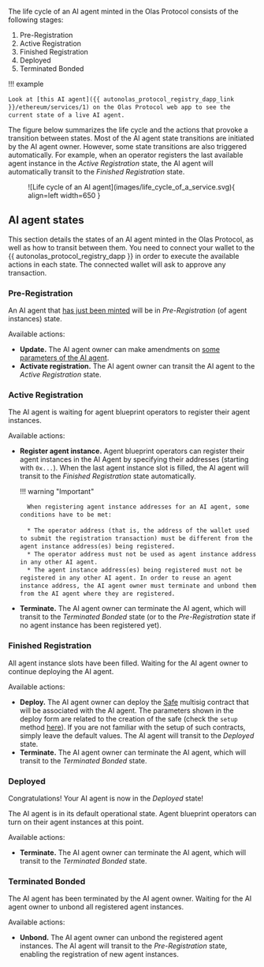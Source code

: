 The life cycle of an AI agent minted in the Olas Protocol consists of the following stages:

1. Pre-Registration
2. Active Registration
3. Finished Registration
4. Deployed
5. Terminated Bonded

!!! example

    Look at [this AI agent]({{ autonolas_protocol_registry_dapp_link }}/ethereum/services/1) on the Olas Protocol web app to see the current state of a live AI agent.

The figure below summarizes the life cycle and the actions that provoke a transition between states. Most of the AI agent state transitions are initiated by the AI agent owner. However, some state transitions are also triggered automatically. For example, when an operator registers the last available agent instance in the _Active Registration_ state, the AI agent will automatically transit to the _Finished Registration_ state.

<figure markdown>
![Life cycle of an AI agent](images/life_cycle_of_a_service.svg){ align=left width=650 }
</figure>

## AI agent states

This section details the states of an AI agent minted in the Olas Protocol, as well as how to transit between them. You need to connect your wallet to the {{ autonolas_protocol_registry_dapp }} in order to execute the available actions in each state. The connected wallet will ask to approve any transaction.

### Pre-Registration

An AI agent that [has just been minted](./mint_packages_nfts.md#mint-an-ai-agent) will be in _Pre-Registration_ (of agent instances) state.

Available actions:

* **Update.** The AI agent owner can make amendments on [some parameters of the AI agent](./mint_packages_nfts.md#mint-an-ai-agent).
* **Activate registration.** The AI agent owner can transit the AI agent to the _Active Registration_ state.

### Active Registration

The AI agent is waiting for agent blueprint operators to register their agent instances.

Available actions:

* **Register agent instance.** Agent blueprint operators can register their agent instances in the AI Agent by specifying their addresses (starting with `0x...`). When the last agent instance slot is filled, the AI agent will transit to the _Finished Registration_ state automatically.

    !!! warning "Important"

        When registering agent instance addresses for an AI agent, some conditions have to be met:

        * The operator address (that is, the address of the wallet used to submit the registration transaction) must be different from the agent instance address(es) being registered.
        * The operator address must not be used as agent instance address in any other AI agent.
        * The agent instance address(es) being registered must not be registered in any other AI agent. In order to reuse an agent instance address, the AI agent owner must terminate and unbond them from the AI agent where they are registered.

* **Terminate.** The AI agent owner can terminate the AI agent, which will transit to the _Terminated Bonded_ state (or to the _Pre-Registration_ state if no agent instance has been registered yet).

### Finished Registration

All agent instance slots have been filled. Waiting for the AI agent owner to continue deploying the AI agent.

Available actions:

* **Deploy.** The AI agent owner can deploy the [Safe](https://app.safe.global/) multisig contract that will be associated with the AI agent. The parameters shown in the deploy form are related to the creation of the safe (check the `setup` method [here](https://github.com/safe-global/safe-contracts/blob/main/contracts/Safe.sol)). If you are not familiar with the setup of such contracts, simply leave the default values. The AI agent will transit to the _Deployed_ state.
* **Terminate.** The AI agent owner can terminate the AI agent, which will transit to the _Terminated Bonded_ state.
  
### Deployed

Congratulations! Your AI agent is now in the _Deployed_ state!

The AI agent is in its default operational state. Agent blueprint operators can turn on their agent instances at this point.

Available actions:

* **Terminate.** The AI agent owner can terminate the AI agent, which will transit to the _Terminated Bonded_ state.

### Terminated Bonded

The AI agent has been terminated by the AI agent owner. Waiting for the AI agent owner to unbond all registered agent instances.

Available actions:

* **Unbond.** The AI agent owner can unbond the registered agent instances. The AI agent will transit to the _Pre-Registration_ state, enabling the registration of new agent instances.
